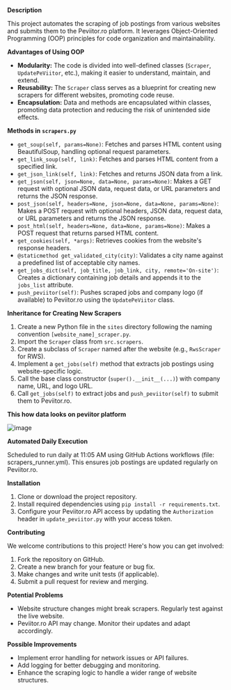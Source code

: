 
**Description**

This project automates the scraping of job postings from various websites and submits them to the Peviitor.ro platform. It leverages Object-Oriented Programming (OOP) principles for code organization and maintainability.

**Advantages of Using OOP**

* **Modularity:** The code is divided into well-defined classes (`Scraper`, `UpdatePeViitor`, etc.), making it easier to understand, maintain, and extend.
* **Reusability:** The `Scraper` class serves as a blueprint for creating new scrapers for different websites, promoting code reuse.
* **Encapsulation:** Data and methods are encapsulated within classes, promoting data protection and reducing the risk of unintended side effects.

**Methods in `scrapers.py`**

* `get_soup(self, params=None)`: Fetches and parses HTML content using BeautifulSoup, handling optional request parameters.
* `get_link_soup(self, link)`: Fetches and parses HTML content from a specified link.
* `get_json_link(self, link)`: Fetches and returns JSON data from a link.
* `get_json(self, json=None, data=None, params=None)`: Makes a GET request with optional JSON data, request data, or URL parameters and returns the JSON response.
* `post_json(self, headers=None, json=None, data=None, params=None)`: Makes a POST request with optional headers, JSON data, request data, or URL parameters and returns the JSON response.
* `post_html(self, headers=None, data=None, params=None)`: Makes a POST request that returns parsed HTML content.
* `get_cookies(self, *args)`: Retrieves cookies from the website's response headers.
* `@staticmethod get_validated_city(city)`: Validates a city name against a predefined list of acceptable city names.
* `get_jobs_dict(self, job_title, job_link, city, remote='On-site')`: Creates a dictionary containing job details and appends it to the `jobs_list` attribute.
* `push_peviitor(self)`: Pushes scraped jobs and company logo (if available) to Peviitor.ro using the `UpdatePeViitor` class.

**Inheritance for Creating New Scrapers**

1. Create a new Python file in the `sites` directory following the naming convention `[website_name]_scraper.py`.
2. Import the `Scraper` class from `src.scrapers`.
3. Create a subclass of `Scraper` named after the website (e.g., `RwsScraper` for RWS).
4. Implement a `get_jobs(self)` method that extracts job postings using website-specific logic.
5. Call the base class constructor (`super().__init__(...)`) with company name, URL, and logo URL.
6. Call `get_jobs(self)` to extract jobs and `push_peviitor(self)` to submit them to Peviitor.ro.

**This how data looks on peviitor platform**

![image](https://github.com/peviitor-ro/Scrapers_Cristi_Olteanu_2/assets/142798921/382c579b-8db1-428b-89f2-6bcf9cc46809)

**Automated Daily Execution** 

Scheduled to run daily at 11:05 AM using GitHub Actions workflows (file: scrapers_runner.yml). This ensures job postings are updated regularly on Peviitor.ro.


**Installation**

1. Clone or download the project repository.
2. Install required dependencies using `pip install -r requirements.txt`.
3. Configure your Peviitor.ro API access by updating the `Authorization` header in `update_peviitor.py` with your access token.

**Contributing**

We welcome contributions to this project! Here's how you can get involved:

1. Fork the repository on GitHub.
2. Create a new branch for your feature or bug fix.
3. Make changes and write unit tests (if applicable).
4. Submit a pull request for review and merging.

**Potential Problems**

* Website structure changes might break scrapers. Regularly test against the live website.
* Peviitor.ro API may change. Monitor their updates and adapt accordingly.

**Possible Improvements**

* Implement error handling for network issues or API failures.
* Add logging for better debugging and monitoring.
* Enhance the scraping logic to handle a wider range of website structures.

